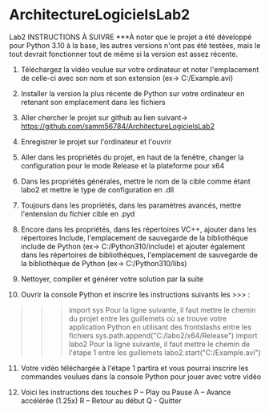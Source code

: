 # ArchitectureLogicielsLab2
Lab2
INSTRUCTIONS À SUIVRE
***À noter que le projet a été développé pour Python 3.10 à la base, les autres versions n'ont pas été testées, mais le tout devrait fonctionner tout de même si la version est assez récente.

1. Téléchargez la vidéo voulue sur votre ordinateur et noter l'emplacement de celle-ci avec son nom et son extension (ex-> C:/Example.avi)

2. Installer la version la plus récente de Python sur votre ordinateur en retenant son emplacement dans les fichiers

3. Aller chercher le projet sur github au lien suivant-> https://github.com/samm56784/ArchitectureLogicielsLab2

4. Enregistrer le projet sur l'ordinateur et l'ouvrir

5. Aller dans les propriétés du projet, en haut de la fenêtre, changer la configuration pour le mode Release et la plateforme pour x64

6. Dans les propriétés générales, mettre le nom de la cible comme étant labo2 et mettre le type de configuration en .dll

7. Toujours dans les propriétés, dans les paramètres avancés, mettre l'entension du fichier cible en .pyd

8. Encore dans les propriétés, dans les répertoires VC++, ajouter dans les répertoires Include, l'emplacement de sauvegarde de la bibliothèque include de Python (ex-> C:/Python310/include) 
et ajouter également dans les répertoires de bibliothèques, l'emplacement de sauvegarde de la bibliothèque de Python (ex-> C:/Python310/libs)

9. Nettoyer, compiler et générer votre solution par la suite

10. Ouvrir la console Python et inscrire les instructions suivants les >>> :
>>> import sys
Pour la ligne suivante, il faut mettre le chemin du projet entre les guillemets où se trouve votre application Python en utilisant des frontslashs entre les fichiers
>>> sys.path.append("C:/labo2/x64/Release")
>>> import labo2
Pour la ligne suivante, il faut mettre le chemin de l'étape 1 entre les guillemets
>>> labo2.start("C:/Example.avi")

11. Votre vidéo téléchargée à l'étape 1 partira et vous pourrai inscrire les commandes voulues dans la console Python pour jouer avec votre vidéo

12. Voici les instructions des touches 
P – Play ou Pause
A – Avance accélérée (1.25x)
R – Retour au début
Q - Quitter
